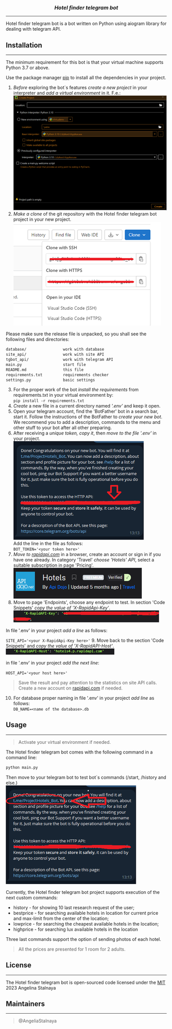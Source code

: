 ### <center>_Hotel finder telegram bot_

___
Hotel finder telegram bot is a bot written on Python using aiogram library for dealing with telegram API.

## Installation 
___
The minimum requirement for this bot is that your virtual machine supports Python 3.7 or above.

Use the package manager [pip](https://pip.pypa.io/en/stable/) to install all the dependencies in your project.
 
1. _Before_ exploring the bot\`s features _create a new project_ in your interpreter and _add a virtual environment_  in it. F.e.: <br>
 ![](./img/1.png)
2. _Make a clone_ of the git repository with the Hotel finder telegram bot project  in your new project. <br>
![](./img/2.png) <br>

Please make sure the release file is unpacked, so you shall see the following files and directories:

```
database/                work with database
site_api/                work with site API
tgbot_api/               work with telegram API
main.py                  start file
README.md                this file
requirements.txt         requirements checker     
settings.py              basic settings
```
3. For the proper work of the bot _install the requirements_ from requirements.txt in your virtual environment by: <br>
`pip install -r requirements.txt`
4. _Create_ a new file in a current directory named _'.env'_ and keep it open.
5. Open your telegram account, find the 'BotFather' bot in a search bar, start it. Follow the instructions of the BotFather to _create your new bot_.<br>
We recommend you to add a description, commands to the menu and other stuff to your bot after all other preparing.
6. After receiving a  _unique token, copy it_, then _move to the file '.env'_ in your project. <br>
![](./img/3.png)<br>
Add the line in the file as follows: <br>
`BOT_TOKEN='<your token here>'` <br>
7. _Move to [rapidapi.com](https://rapidapi.com/)_ in a browser, create an account or sign in if you have one already. 
In category 'Travel' _choose 'Hotels' API_, select a suitable subscription in page 'Pricing'. <br>
![](./img/4.png)
8. Move to page 'Endpoints', choose any endpoint to test. In section 'Code Snippets' _copy the value of 'X-RapidApi-Key'_. <br>
![](./img/5.png)

In file '.env' in your project _add a line_ as follows:

`SITE_API='<your X-RapidApi-Key here>'`
9. Move back to the section 'Code Snippets' and _copy the value of 'X-RapidAPI-Host'_. <br>
![](./img/6.png)

in file '.env' in your project _add the next line_:

`HOST_API='<your host here>'`

> Save the result and pay attention to the statistics on site API calls. Create a new account on [rapidapi.com](https://rapidapi.com/) if needed.

10. For database proper naming in file '.env' in your project _add line_ as follows: <br>
`DB_NAME=<name of the database>.db`


## Usage
___
> Activate your virtual environment if needed.

The Hotel finder telegram bot comes with the following command in  a command line: <br>
``` python
python main.py
```
Then move to your telegram bot to test bot\`s commands (/start, /history and else.) <br>
![](./img/7.png)

Currently, the Hotel finder telegram bot project supports execution of the next custom commands:
* history - for showing 10 last research request of the user;
* bestprice - for searching available hotels in location for current price and max-limit from the center of the location;
* lowprice - for searching  the cheapest available hotels in the location;
* highprice - for searching lux available hotels in the location

Three last commands support the option of sending photos of  each hotel.
>All the prices are presented for 1 room for 2 adults.
 

## License
___
The Hotel finder telegram bot is open-sourced code licensed under the [MIT](https://choosealicense.com/licenses/mit/) 
2023 Angelina Stalnaya

## Maintainers
___
> @AngeliaStalnaya
